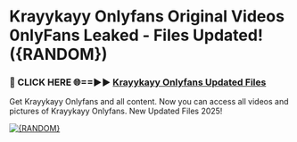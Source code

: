 # Krayykayy Onlyfans Original Videos 0nlyFans Leaked - Files Updated! ({RANDOM})

<h3>🔴 CLICK HERE 🌐==►► <a href="https://betterlinks.top/A2PfLJ" rel="nofollow">Krayykayy Onlyfans Updated Files</a></h3>

Get Krayykayy Onlyfans and all content. Now you can access all videos and pictures of Krayykayy Onlyfans. New Updated Files 2025!

[![{RANDOM}](https://i.imgur.com/ppqm5kG.gif)](https://betterlinks.top/A2PfLJ)